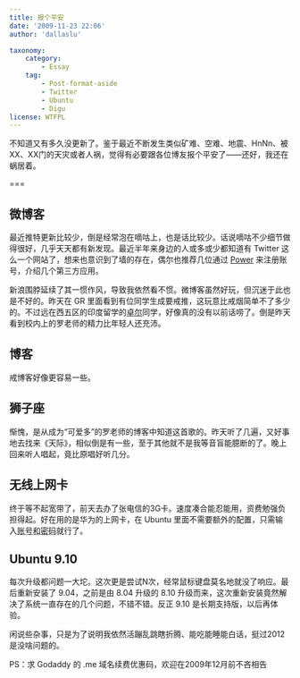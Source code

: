 ```yaml
---
title: 报个平安
date: '2009-11-23 22:06'
author: 'dallaslu'

taxonomy:
    category:
        - Essay
    tag:
        - Post-format-aside
        - Twitter
        - Ubuntu
        - Digu
license: WTFPL
---
```

不知道又有多久没更新了。鉴于最近不断发生类似矿难、空难、地震、HnNn、被XX、XX门的天灾或者人祸，觉得有必要跟各位博友报个平安了——还好，我还在蜗居着。

===

## 微博客

最近推特更新比较少，倒是经常泡在嘀咕上，也是话比较少。话说嘀咕不少细节做得很好，几乎天天都有新发现。最近半年来身边的人或多或少都知道有 Twitter 这么一个网站了，想来也意识到了墙的存在，偶尔也推荐几位通过 [Power](http://power.com) 来注册账号，介绍几个第三方应用。

新浪围脖延续了其一惯作风，导致我依然看不惯。微博客虽然好玩，但沉迷于此也是不好的。昨天在 GR 里面看到有位同学生成要戒推，这玩意比戒烟简单不了多少的。不过远在西五区的印度留学的[卓尔](http://xuzhuoer.com)同学，好像真的没有以前话唠了。倒是昨天看到校内上的罗老师的精力比年轻人还充沛。

## 博客

戒博客好像更容易一些。

## 狮子座

惭愧，是从成为“可爱多”的罗老师的博客中知道这首歌的。昨天听了几遍，又好事地去找来《天际》，相似倒是有一些，至于其他就不是我等音盲能臆断的了。晚上回来听人唱起，竟比原唱好听几分。

## 无线上网卡

终于等不起宽带了，前天去办了张电信的3G卡。速度凑合能忍能用，资费勉强负担得起。好在用的是华为的上网卡，在 Ubuntu 里面不需要额外的配置，只需输入<abbr title="账号：ctnet@mycdma.cn 密码：vnet.mobi">账号和密码</abbr>就行了。

## Ubuntu 9.10

每次升级都问题一大坨。这次更是尝试N次，经常鼠标键盘莫名地就没了响应。最后重新安装了 9.04，之前是由 8.04 升级的 8.10 升级而来，这次重新安装竟然解决了系统一直存在的几个问题，不错不错。反正 9.10 是长期支持版，以后再体验。

闲说些杂事，只是为了说明我依然活蹦乱跳瞎折腾、能吃能睡能白话，挺过2012是没啥问题的。

PS：求 Godaddy 的 .me 域名续费优惠码，欢迎在2009年12月前不吝相告
